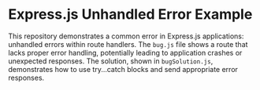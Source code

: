 # Express.js Unhandled Error Example

This repository demonstrates a common error in Express.js applications:  unhandled errors within route handlers.  The `bug.js` file shows a route that lacks proper error handling, potentially leading to application crashes or unexpected responses. The solution, shown in `bugSolution.js`, demonstrates how to use try...catch blocks and send appropriate error responses.